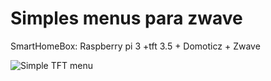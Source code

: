 # Simples menus para zwave

SmartHomeBox: Raspberry pi 3 +tft 3.5 + Domoticz + Zwave

![Simple TFT menu ](https://4.bp.blogspot.com/-6Bg_kkpXE3k/WeROa_s7ocI/AAAAAAAAmp4/0nqBjQhyBLca5i7dTYHROEuPGVaQ132kACLcBGAs/s1600/IMG_1111.HEIC.jpg "SmartHomeBox")
